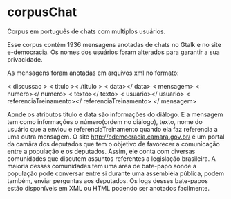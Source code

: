 corpusChat
==========

Corpus em português de chats com multiplos usuários.

Esse corpus contém 1936 mensagens anotadas de chats no Gtalk e no site e-democracia. 
Os nomes dos usuários foram alterados para garantir a sua privacidade.

As mensagens foram anotadas em arquivos xml no formato:

< discussao >
 < titulo >< /titulo >
	< data></ data>
	< mensagem>
		< numero></ numero>
		< texto></ texto>
		< usuario></ usuario>
		< referenciaTreinamento></ referenciaTreinamento>
	</ mensagem>

		
Aonde os atributos titulo e data são informações do diálogo. E a mensagem tem como informações o número(ordem no diálogo),
texto, nome do usuário que a enviou e referenciaTreinamento quando ela faz referencia a uma outra mensagem.
O site http://edemocracia.camara.gov.br/ é um portal da camâra dos deputados que tem o objetivo de favorecer 
a comunicação entre a população e os deputados. Assim, ele conta com diversas comunidades que discutem assuntos 
referentes a legislação brasileira. A maioria dessas comunidades tem uma área de bate-papo aonde a população pode 
conversar entre si durante uma assembléia pública, podem também, enviar perguntas aos deputados. Os logs desses 
bate-papos estão disponíveis em XML ou HTML podendo ser anotados facilmente.

